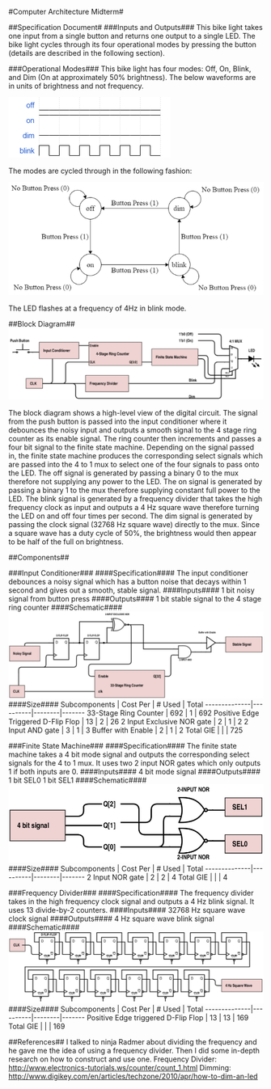 #Computer Architecture Midterm#

##Specification Document#
###Inputs and Outputs###
This bike light takes one input from a single button and returns one output to a single LED. The bike light cycles through its four operational modes by pressing the button (details are described in the following section).

###Operational Modes###
This bike light has four modes: Off, On, Blink, and Dim (On at approximately 50% brightness). The below waveforms are in units of brightness and not frequency.

![four modes: Off, On, Blinking, and Dim](https://github.com/SelinaWang/CompArchFA15/blob/master/Midterm/Images/waveforms.png)

The modes are cycled through in the following fashion:

![Cycling through the four modes](https://github.com/SelinaWang/CompArchFA15/blob/master/Midterm/Images/FSM.PNG)

The LED flashes at a frequency of 4Hz in blink mode.

##Block Diagram##
![Block Diagram](https://github.com/SelinaWang/CompArchFA15/blob/master/Midterm/Images/BlockDiagram.PNG)

The block diagram shows a high-level view of the digital circuit. The signal from the push button is passed into the input conditioner where it debounces the noisy input and outputs a smooth signal to the 4 stage ring counter as its enable signal. The ring counter then increments and passes a four bit signal to the finite state machine. Depending on the signal passed in, the finite state machine produces the corresponding select signals which are passed into the 4 to 1 mux to select one of the four signals to pass onto the LED. The off signal is generated by passing a binary 0 to the mux therefore not supplying any power to the LED. The on signal is generated by passing a binary 1 to the mux therefore supplying constant full power to the LED. The blink signal is generated by a frequency divider that takes the high frequency clock as input and outputs a 4 Hz square wave therefore turning the LED on and off four times per second. The dim signal is generated by passing the clock signal (32768 Hz square wave) directly to the mux. Since a square wave has a duty cycle of 50%, the brightness would then appear to be half of the full on brightness.

##Components##

###Input Conditioner###
####Specification####
The input conditioner debounces a noisy signal which has a button noise that decays within 1 second and gives out a smooth, stable signal.
####Inputs####
1 bit noisy signal from button press
####Outputs####
1 bit stable signal to the 4 stage ring counter
####Schematic####
![Input Conditioner](https://github.com/SelinaWang/CompArchFA15/blob/master/Midterm/Images/InputConditioner.PNG)
####Size####
Subcomponents | Cost Per | # Used | Total
--------------|----------|--------|-------
33-Stage Ring Counter | 692 | 1 | 692
Positive Edge Triggered D-Flip Flop | 13 | 2 | 26
2 Input Exclusive NOR gate | 2 | 1 | 2
2 Input AND gate | 3 | 1 | 3
Buffer with Enable | 2 | 1 | 2
Total GIE | | | 725


###Finite State Machine###
####Specification####
The finite state machine takes a 4 bit mode signal and outputs the corresponding select signals for the 4 to 1 mux. It uses two 2 input NOR gates which only outputs 1 if both inputs are 0.
####Inputs####
4 bit mode signal
####Outputs####
1 bit SEL0
1 bit SEL1
####Schematic####
![Finite State Machine](https://github.com/SelinaWang/CompArchFA15/blob/master/Midterm/Images/FSMschematic.PNG)
####Size####
Subcomponents | Cost Per | # Used | Total
--------------|----------|--------|-------
2 Input NOR gate | 2 | 2 | 4
Total GIE | | | 4

###Frequency Divider###
####Specification####
The frequency divider takes in the high frequency clock signal and outputs a 4 Hz blink signal. It uses 13 divide-by-2 counters.
####Inputs####
32768 Hz square wave clock signal
####Outputs####
4 Hz square wave blink signal
####Schematic####
![Frequency Divider](https://github.com/SelinaWang/CompArchFA15/blob/master/Midterm/Images/FrequencyDivider.PNG)
####Size####
Subcomponents | Cost Per | # Used | Total
--------------|----------|--------|-------
Positive Edge triggered D-Flip Flop | 13 | 13 | 169
Total GIE  | | | 169


##References##
I talked to ninja Radmer about dividing the frequency and he gave me the idea of using a frequency divider. Then I did some in-depth research on how to construct and use one.
Frequency Divider: http://www.electronics-tutorials.ws/counter/count_1.html
Dimming: http://www.digikey.com/en/articles/techzone/2010/apr/how-to-dim-an-led

